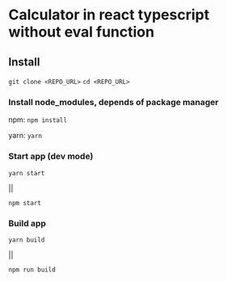 # Calculator in react typescript without eval function

## Install
`git clone <REPO_URL>`
`cd <REPO_URL>`

### Install node_modules, depends of package manager
npm: `npm install`

yarn: `yarn`

### Start app (dev mode)
`yarn start`

||

`npm start`

### Build app
`yarn build`

||

`npm run build`